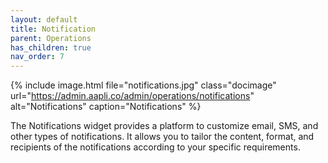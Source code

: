 ```yaml
---
layout: default
title: Notification
parent: Operations
has_children: true
nav_order: 7
---
```


{% include image.html file="notifications.jpg" class="docimage" url="https://admin.aapli.co/admin/operations/notifications" alt="Notifications" caption="Notifications" %}

The Notifications widget provides a platform to customize email, SMS, and other types of notifications. It allows you to tailor the content, format, and recipients of the notifications according to your specific requirements.